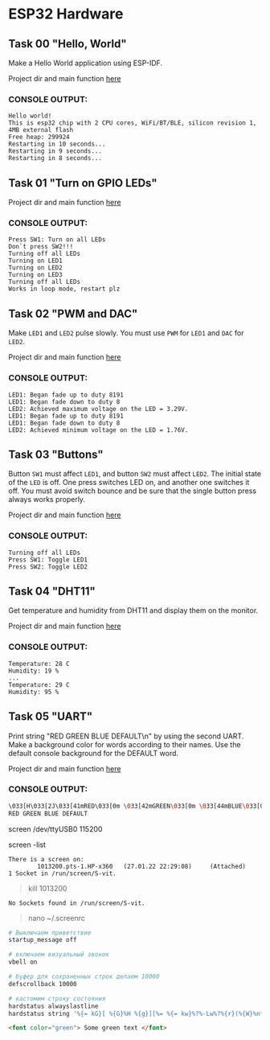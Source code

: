 # ESP32 Hardware

## Task 00 "Hello, World"

Make a Hello World application using ESP-IDF.   

Project dir and main function [here](t00_HelloWorld/main/hello_world_main.c)

### CONSOLE OUTPUT:
```
Hello world!
This is esp32 chip with 2 CPU cores, WiFi/BT/BLE, silicon revision 1, 4MB external flash
Free heap: 299924
Restarting in 10 seconds...
Restarting in 9 seconds...
Restarting in 8 seconds...
```
## Task 01 "Turn on GPIO LEDs"

Project dir and main function [here](t01_LED/main/gpio_led_on.c)

### CONSOLE OUTPUT:
```
Press SW1: Turn on all LEDs
Don`t press SW2!!!
Turning off all LEDs
Turning on LED1
Turning on LED2
Turning on LED3
Turning off all LEDs
Works in loop mode, restart plz
```

## Task 02 "PWM and DAC"

Make `LED1` and `LED2` pulse slowly. You must use `PWM` for `LED1` and `DAC` for `LED2`.

Project dir and main function [here](t02_PWM_DAC/main/led_control_main.c)

### CONSOLE OUTPUT:
```
LED1: Began fade up to duty 8191
LED1: Began fade down to duty 8
LED2: Achieved maximum voltage on the LED = 3.29V.
LED1: Began fade up to duty 8191
LED1: Began fade down to duty 8
LED2: Achieved minimum voltage on the LED = 1.76V.
```

## Task 03 "Buttons"  

Button `SW1` must affect `LED1`, and button `SW2` must affect `LED2`. The initial state of the `LED` is off. One press switches LED on, and another one switches it off. You must avoid switch bounce and be sure that the single button press always works properly.

Project dir and main function [here](t03_SWITCH/main/sw_led_on.c)

### CONSOLE OUTPUT:
```
Turning off all LEDs
Press SW1: Toggle LED1
Press SW2: Toggle LED2
```

## Task 04 "DHT11"  

Get temperature and humidity from DHT11 and display them on the monitor.

Project dir and main function [here](t04_DHT11/main/esp-dht.c)

### CONSOLE OUTPUT:

```
Temperature: 28 C
Humidity: 19 %
...
Temperature: 29 C
Humidity: 95 %
```
## Task 05 "UART"

Print string "RED GREEN BLUE DEFAULT\n" by using the second UART. Make a background color for words according to their names. Use the default console background for the DEFAULT word.

Project dir and main function [here](t05_UART/main/esp_uart.c)
### CONSOLE OUTPUT:


```bash
\033[H\033[2J\033[41mRED\033[0m \033[42mGREEN\033[0m \033[44mBLUE\033[0m DEFAULT\033[?25l
RED GREEN BLUE DEFAULT
```

screen /dev/ttyUSB0 115200

screen -list

```
There is a screen on:
        1013200.pts-1.HP-x360   (27.01.22 22:29:08)     (Attached)
1 Socket in /run/screen/S-vit.
```
> kill 1013200
```
No Sockets found in /run/screen/S-vit.
```
> nano ~/.screenrc 

```bash
# Выключаем приветствие
startup_message off

# включаем визуальный звонок
vbell on

# буфер для сохраненных строк делаем 10000
defscrollback 10000

# кастомим строку состояния
hardstatus alwayslastline
hardstatus string '%{= kG}[ %{G}%H %{g}][%= %{= kw}%?%-Lw%?%{r}(%{W}%n*%f%t%?(%u)%?%{r})%{w}%?%+Lw%?%?%= %{g}][%{B} %m-%d %{W}%c %{g}]'
```
```html
<font color="green"> Some green text </font>
```
